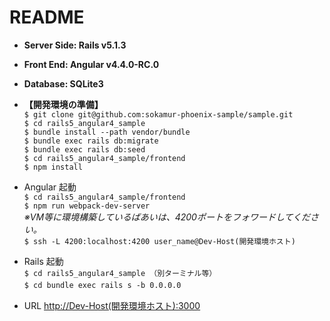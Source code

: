 # README

* **Server Side: Rails v5.1.3**
* **Front End: Angular v4.4.0-RC.0**
* **Database: SQLite3**

* **【開発環境の準備】**  
`$ git clone git@github.com:sokamur-phoenix-sample/sample.git`   
`$ cd rails5_angular4_sample`   
`$ bundle install --path vendor/bundle`  
`$ bundle exec rails db:migrate`  
`$ bundle exec rails db:seed`   
`$ cd rails5_angular4_sample/frontend`  
`$ npm install`  
* Angular 起動  
`$ cd rails5_angular4_sample/frontend`  
`$ npm run webpack-dev-server`  
*※VM等に環境構築しているばあいは、4200ポートをフォワードしてください。*  
`$ ssh -L 4200:localhost:4200 user_name@Dev-Host(開発環境ホスト)`
* Rails 起動  
`$ cd rails5_angular4_sample （別ターミナル等）`  
`$ cd bundle exec rails s -b 0.0.0.0`　　
* URL
<http://Dev-Host(開発環境ホスト):3000>
